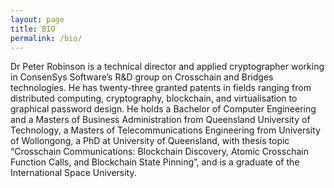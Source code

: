 ```yaml
---
layout: page
title: BIO
permalink: /bio/
---
```


<p>Dr Peter Robinson is a technical director and applied cryptographer working in ConsenSys Software’s R&D group on Crosschain and Bridges technologies. He has twenty-three granted patents in fields ranging from distributed computing, cryptography, blockchain, and virtualisation to graphical password design. He holds a Bachelor of Computer Engineering and a Masters of Business Administration from Queensland University of Technology, a Masters of Telecommunications Engineering from University of Wollongong, a PhD at University of Queensland, with thesis topic “Crosschain Communications: Blockchain Discovery, Atomic Crosschain Function Calls, and Blockchain State Pinning”, and is a graduate of the International Space University.</p>

